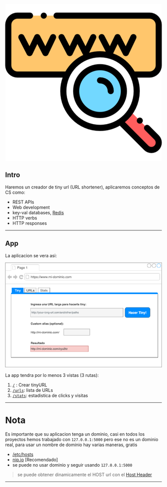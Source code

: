 
![lmm](img/logo.png)


## Intro
Haremos un creador de tiny url (URL shortener), aplicaremos conceptos de CS como:

- REST APIs
- Web development
- key-val databases, [Redis](https://redis.io/topics/introduction)
- HTTP verbs
- HTTP responses

---
## App

La aplicacion se vera asi:


![1](img/mock1.png)

La app tendra por lo menos 3 vistas (3 rutas):

1. [`/`](/tiny-urls) : Crear tinyURL
2. [`/urls`](/url-list): lista de URLs
3. [`/stats`](/stats): estadistica de clicks y visitas

---

# Nota
Es importante que su aplicacion tenga un dominio, casi en todos los proyectos hemos trabajado con `127.0.0.1:5000` pero ese no es un dominio real, para usar un nombre de dominio hay varias maneras, gratis

- [/etc/hosts](https://support.acquia.com/hc/en-us/articles/360004175973-Using-an-etc-hosts-file-for-custom-domains-during-development#:~:text=The%20%2Fetc%2Fhosts%20file%20contains,before%20making%20a%20website%20live.)
- [nip.io](https://nip.io/) [Recomendado]
- se puede no usar dominio y seguir usando `127.0.0.1:5000`

> se puede obtener dinamicamente el HOST url con el [Host Header](https://stackoverflow.com/questions/43156023/what-is-http-host-header)

---

